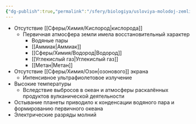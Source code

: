```yaml
---
{"dg-publish":true,"permalink":"/sfery/biologiya/usloviya-molodoj-zemli/","tags":["Эволюция"]}
---
```


- Отсутствие [[Сферы/Химия/Кислород\|кислорода]]
	- Первичная атмосфера земли имела восстановительный характер 
		- Водяные пары 
		- [[Аммиак\|Аммиак]]
		- [[Сферы/Химия/Водород\|Водород]]
		- [[Углекислый газ\|Углекислый газ]]
		- [[Метан\|Метан]]
- Отсутствие [[Сферы/Химия/Озон\|озонового]] экрана
	- Интенсивное ультрафиолетовое излучение 
- Высокие температуры 
	- Вследствие выбросов в океан и атмосферы раскалённых продуктов вулканической деятельности 
- Остывание планеты приводило к конденсации водяного пара и формированию первичного океана 
- Электрические разряды молний 